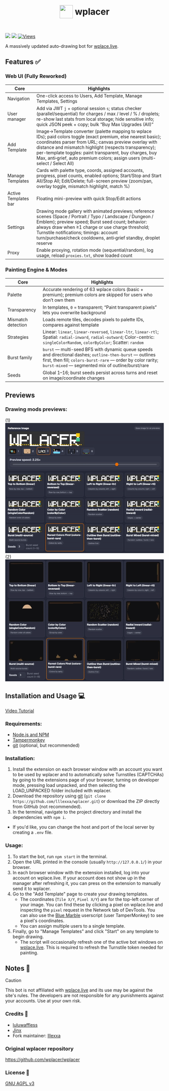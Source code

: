 <h1 align="center"><p style="display: inline-flex; align-items: center; gap: 0.25em"><img style="width: 1.5em; height: 1.5em;" src="public/icons/favicon.png">wplacer</p></h1>

<a href="LICENSE"><img src="https://img.shields.io/github/license/lllexxa/wplacer"></a>
<a href="https://discord.gg/qbtcWrHJvR"><img src="https://img.shields.io/badge/Support-gray?style=flat&logo=Discord&logoColor=white&logoSize=auto&labelColor=5562ea"></a>
[![Views](https://hits.sh/github.com/lllexxa/wplacer.svg?label=Views&color=blue&style=flat)](https://hits.sh/github.com/lllexxa/wplacer/)

A massively updated auto-drawing bot for [wplace.live](https://wplace.live/).

## Features ✅

### Web UI (Fully Reworked)

| Core | Highlights |
| --- | --- |
| Navigation | One-click access to Users, Add Template, Manage Templates, Settings |
| User manager | Add via JWT `j` + optional session `s`; status checker (parallel/sequential) for charges / max / level / % / droplets; re-show last stats from local storage; hide sensitive info; quick JSON peek + copy; bulk “Buy Max Upgrades (All)” |
| Add Template | Image→Template converter (palette mapping to wplace IDs); paid colors toggle (exact premium, else nearest basic); coordinates parser from URL; canvas preview overlay with distance and mismatch highlight (respects transparency); per-template toggles: paint transparent, buy charges, buy Max, anti‑grief, auto premium colors; assign users (multi-select / Select All) |
| Manage Templates | Cards with palette type, coords, assigned accounts, progress, pixel counts, enabled options; Start/Stop and Start All/Stop All; Edit/Delete; full-screen preview (zoom/pan, overlay toggle, mismatch highlight, match %) |
| Active Templates bar | Floating mini-preview with quick Stop/Edit actions |
| Settings | Drawing mode gallery with animated previews; reference scenes (Space / Portrait / Typo / Landscape / Dungeon / Emblem); preview speed; Burst seed count; behavior: always draw when ≥1 charge or use charge threshold; Turnstile notifications; timings: account turn/purchase/check cooldowns, anti‑grief standby, droplet reserve |
| Proxy | Enable proxying, rotation mode (sequential/random), log usage, reload `proxies.txt`, show loaded count |


### Painting Engine & Modes

| Core | Highlights |
| --- | --- |
| Palette | Accurate rendering of 63 wplace colors (basic + premium); premium colors are skipped for users who don’t own them |
| Transparency | In templates, `0` = transparent; “Paint transparent pixels” lets you overwrite background |
| Mismatch detection | Loads remote tiles, decodes pixels to palette IDs, compares against template |
| Strategies | Linear: `linear`, `linear-reversed`, `linear-ltr`, `linear-rtl`; Spatial: `radial-inward`, `radial-outward`; Color-centric: `singleColorRandom`, `colorByColor`; Scatter: `random` |
| Burst family | `burst` — multi-seed BFS with dynamic queue speeds and directional dashes; `outline-then-burst` — outlines first, then fill; `colors-burst-rare` — order by color rarity; `burst-mixed` — segmented mix of outline/burst/rare |
| Seeds | Global 1–16; burst seeds persist across turns and reset on image/coordinate changes |

## Previews

### Drawing mods previews:
(1)
![drawing-mode-preview-1](./preview/drawing-mode-preview-1.gif)
(2)
![drawing-mode-preview-2](./preview/drawing-mode-preview-2.gif)

## Installation and Usage 💻

[Video Tutorial](https://www.youtube.com/watch?v=YR978U84LSY)

### Requirements:
- [Node.js and NPM](https://nodejs.org/en/download)
- [Tampermonkey](https://www.tampermonkey.net/)
- [git](https://git-scm.com/downloads) (optional, but recommended)
### Installation:
1. Install the extension on each browser window with an account you want to be used by wplacer and to automatically solve Turnstiles (CAPTCHAs) by going to the extensions page of your browser, turning on developer mode, pressing load unpacked, and then selecting the LOAD_UNPACKED folder included with wplacer.
2. Download the repository using [git](https://git-scm.com/downloads) (`git clone https://github.com/lllexxa/wplacer.git`) or download the ZIP directly from GitHub (not recommended).
3. In the terminal, navigate to the project directory and install the dependencies with `npm i`.
- If you'd like, you can change the host and port of the local server by creating a `.env` file.
### Usage:
1. To start the bot, run `npm start` in the terminal.
2. Open the URL printed in the console (usually `http://127.0.0.1/`) in your browser.
3. In each browser window with the extension installed, log into your account on wplace.live. If your account does not show up in the manager after refreshing it, you can press on the extension to manually send it to wplacer.
4. Go to the "Add Template" page to create your drawing templates.
   - The coordinates (`Tile X/Y`, `Pixel X/Y`) are for the top-left corner of your image. You can find these by clicking a pixel on wplace.live and inspecting the `pixel` request in the Network tab of DevTools. You can also use the [Blue Marble](https://github.com/SwingTheVine/Wplace-BlueMarble) userscript (user TamperMonkey) to see a pixel's coordinates.
   - You can assign multiple users to a single template.
5. Finally, go to "Manage Templates" and click "Start" on any template to begin drawing.
   - The script will occasionally refresh one of the active bot windows on [wplace.live](https://wplace.live/). This is required to refresh the Turnstile token needed for painting.


## Notes 📝

> [!CAUTION]
> This bot is not affiliated with [wplace.live](https://wplace.live/) and its use may be against the site's rules. The developers are not responsible for any punishments against your accounts. Use at your own risk.

### Credits 🙏

-   [luluwaffless](https://github.com/luluwaffless)
-   [Jinx](https://github.com/JinxTheCatto)
-   Fork maintainer: [lllexxa](https://github.com/lllexxa)

### Original wplacer repository

https://github.com/wplacer/wplacer

### License 📜

[GNU AGPL v3](LICENSE)



